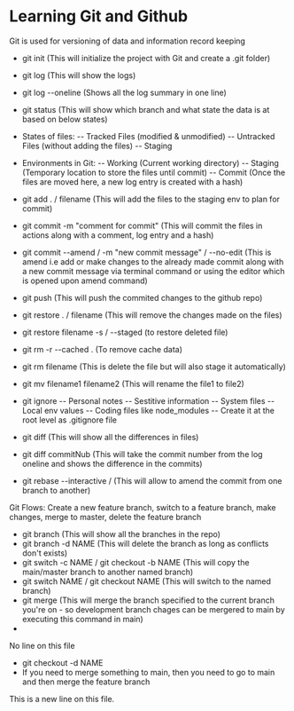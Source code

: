 # Learning Git and Github


Git is used for versioning of data and information record keeping

- git init (This will initialize the project with Git and create a .git folder)
- git log (This will show the logs)
- git log --oneline (Shows all the log summary in one line)
- git status (This will show which branch and what state the data is at based on below states)

- States of files:
-- Tracked Files (modified & unmodified)
-- Untracked Files (without adding the files)
-- Staging

- Environments in Git:
-- Working (Current working directory)
-- Staging (Temporary location to store the files until commit)
-- Commit (Once the files are moved here, a new log entry is created with a hash)

- git add . / filename (This will add the files to the staging env to plan for commit)
- git commit -m "comment for commit" (This will commit the files in actions along with a comment, log entry and a hash)
- git commit --amend / -m "new commit message" / --no-edit (This is amend i.e add or make changes to the already made commit along with a new commit message via terminal command or using the editor which is opened upon amend command)
- git push (This will push the commited changes to the github repo)
- git restore . / filename (This will remove the changes made on the files)
- git restore filename -s / --staged (to restore deleted file)
- git rm -r --cached . (To remove cache data)
- git rm filename (This is delete the file but will also stage it automatically)
- git mv filename1 filename2 (This will rename the file1 to file2)


- git ignore 
-- Personal notes
-- Sestitive information
-- System files
-- Local env values 
-- Coding files like node_modules
-- Create it at the root level as .gitignore file


- git diff (This will show all the differences in files)
- git diff commitNub (This will take the commit number from the log oneline and shows the difference in the commits) 
- git rebase --interactive <branch>/<commit> (This will allow to amend the commit from one branch to another)

Git Flows: Create a new feature branch, switch to a feature branch, make changes, merge to master, delete the feature branch
- git branch (This will show all the branches in the repo)
- git branch -d NAME (This will delete the branch as long as conflicts don't exists)
- git switch -c NAME / git checkout -b NAME (This will copy the main/master branch to another named branch)
- git switch NAME / git checkout NAME (This will switch to the named branch)
- git merge <branch> (This will merge the branch specified to the current branch you're on - so development branch chages can be mergered to main by executing this command in main)
-

No line on this file
- git checkout -d NAME
- If you need to merge something to main, then you need to go to main and then merge the feature branch


This is a new line on this file.
